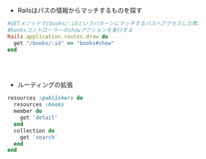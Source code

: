 - Railsはパスの情報からマッチするものを探す  
```rb
#GETメソッドで/books/:idというパターンにマッチするパスへアクセスした際、
#booksコントローラーのshowアクションを実行する
Rails.application.routes.draw do
  get "/books/:id" => "books#show"
end
```
<br>
<br>

- ルーティングの拡張  
```rb
resources :publishers do
  resources :books
  member do
    get 'detail'
  end
  collection do
    get 'search'
  end
end
```